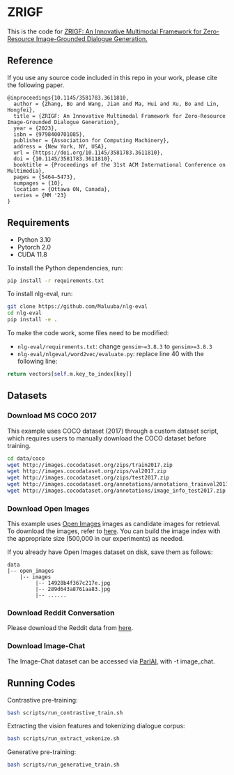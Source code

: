 # ZRIGF

This is the code for [ZRIGF: An Innovative Multimodal Framework for Zero-Resource Image-Grounded Dialogue Generation.](https://arxiv.org/abs/2308.00400)

## Reference

If you use any source code included in this repo in your work, please cite the following paper.

```
@inproceedings{10.1145/3581783.3611810,
  author = {Zhang, Bo and Wang, Jian and Ma, Hui and Xu, Bo and Lin, Hongfei},
  title = {ZRIGF: An Innovative Multimodal Framework for Zero-Resource Image-Grounded Dialogue Generation},
  year = {2023},
  isbn = {9798400701085},
  publisher = {Association for Computing Machinery},
  address = {New York, NY, USA},
  url = {https://doi.org/10.1145/3581783.3611810},
  doi = {10.1145/3581783.3611810},
  booktitle = {Proceedings of the 31st ACM International Conference on Multimedia},
  pages = {5464–5473},
  numpages = {10},
  location = {Ottawa ON, Canada},
  series = {MM '23}
}
```

## Requirements

* Python 3.10
* Pytorch 2.0
* CUDA 11.8

To install the Python dependencies, run:

```bash
pip install -r requirements.txt
```

To install nlg-eval, run:

```bash
git clone https://github.com/Maluuba/nlg-eval
cd nlg-eval
pip install -e .
```

To make the code work, some files need to be modified:
* `nlg-eval/requirements.txt`: change `gensim~=3.8.3` to `gensim>=3.8.3`
* `nlg-eval/nlgeval/word2vec/evaluate.py`: replace line 40 with the following line:

```python
return vectors[self.m.key_to_index[key]]
```

## Datasets
### Download MS COCO 2017
This example uses COCO dataset (2017) through a custom dataset script, which requires users to manually download the COCO dataset before training.
```bash
cd data/coco
wget http://images.cocodataset.org/zips/train2017.zip
wget http://images.cocodataset.org/zips/val2017.zip
wget http://images.cocodataset.org/zips/test2017.zip
wget http://images.cocodataset.org/annotations/annotations_trainval2017.zip
wget http://images.cocodataset.org/annotations/image_info_test2017.zip
```

### Download Open Images
This example uses [Open Images](https://storage.googleapis.com/openimages/web/index.html) images as candidate images for retrieval. To download the images, refer to [here](https://github.com/cvdfoundation/open-images-dataset#download-images-with-bounding-boxes-annotations). You can build the image index with the appropriate size (500,000 in our experiments) as needed.

If you already have Open Images dataset on disk, save them as follows:

```
data
|-- open_images
    |-- images
         |-- 14928b4f367c217e.jpg
         |-- 289d643a8761aa83.jpg
         |-- ......
```

### Download Reddit Conversation
Please download the Reddit data from [here](https://github.com/jokieleung/Maria).

### Download Image-Chat
The Image-Chat dataset can be accessed via [ParlAI](https://github.com/facebookresearch/ParlAI), with -t image_chat.

## Running Codes

Contrastive pre-training:

```bash
bash scripts/run_contrastive_train.sh
```

Extracting the vision features and tokenizing dialogue corpus:

```bash
bash scripts/run_extract_vokenize.sh
```

Generative pre-training:

```bash
bash scripts/run_generative_train.sh
```
